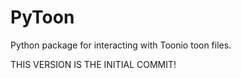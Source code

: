 # PyToon

Python package for interacting with Toonio toon files.

THIS VERSION IS THE INITIAL COMMIT!